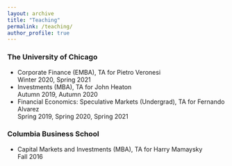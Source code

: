 ```yaml
---
layout: archive
title: "Teaching"
permalink: /teaching/
author_profile: true
---
```


### The University of Chicago
* Corporate Finance (EMBA), TA for Pietro Veronesi  
  Winter 2020, Spring 2021 
* Investments (MBA), TA for John Heaton  
  Autumn 2019, Autumn 2020
* Financial Economics: Speculative Markets (Undergrad), TA for Fernando Alvarez   
  Spring 2019, Spring 2020, Spring 2021

### Columbia Business School
* Capital Markets and Investments (MBA), TA for Harry Mamaysky   
  Fall 2016
